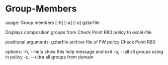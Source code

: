 # Group-Members

usage: Group members [-h] [-a] [-u] gztarfile

Displays composition groups from Check Point R80 policy to excel-file

positional arguments:
  gztarfile    archive file of FW policy Check Point R80

options:
  -h, --help   show this help message and exit
  -a, --all    all groups using in policy
  -u, --ultra  all groups from domain
